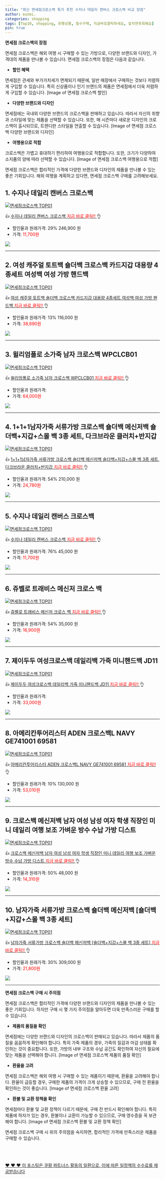 ```yaml
---
title: "최신 면세점크로스백 특가 추천 수지나 데일리 캔버스 크로스백 비교 장점"
author: eunmi.
categories: shopping
tags: [Top10, shopping, 유행상품, 필수구매, 지금바로클릭하세요, 놓치면후회해요]
pin: true
---
```

**면세점 크로스백의 장점**

면세점 크로스백은 해외 여행 시 구매할 수 있는 가방으로, 다양한 브랜드와 디자인, 가격대의 제품을 만나볼 수 있습니다. 면세점 크로스백의 장점은 다음과 같습니다.

* **할인 혜택**

면세점은 관세와 부가가치세가 면제되기 때문에, 일반 매장에서 구매하는 것보다 저렴하게 구입할 수 있습니다. 특히 신상품이나 인기 브랜드의 제품은 면세점에서 더욱 저렴하게 구입할 수 있습니다.
[Image of 면세점 크로스백 할인]
* **다양한 브랜드와 디자인**

면세점에는 국내외 다양한 브랜드의 크로스백을 판매하고 있습니다. 따라서 자신의 취향과 스타일에 맞는 제품을 선택할 수 있습니다. 또한, 매 시즌마다 새로운 디자인의 크로스백이 출시되므로, 트렌디한 스타일을 연출할 수 있습니다.
[Image of 면세점 크로스백 다양한 브랜드와 디자인]
* **여행용으로 적합**

크로스백은 가볍고 휴대하기 편리하여 여행용으로 적합합니다. 또한, 크기가 다양하여 소지품의 양에 따라 선택할 수 있습니다.
[Image of 면세점 크로스백 여행용으로 적합]

면세점 크로스백은 합리적인 가격에 다양한 브랜드와 디자인의 제품을 만나볼 수 있는 좋은 기회입니다. 해외 여행을 계획하고 있다면, 면세점 크로스백 구매를 고려해보세요.

   

## 1. 수지나 데일리 캔버스 크로스백

[![면세점크로스백 TOP01](https://thumbnail10.coupangcdn.com/thumbnails/remote/230x230ex/image/vendor_inventory/7b02/7bfa8011da64ec0ec5474735161c820a0413b364f71f4c656b8b7bfb4c67.jpg)](https://link.coupang.com/re/AFFSDP?lptag=AF3617701&subid=GithubCoopas&pageKey=7044548249&traceid=V0-153&itemId=17430737038&vendorItemId=84608317546)


👍 [수지나 데일리 캔버스 크로스백 <font color=red> 지금 바로 클릭!! </font> ](https://link.coupang.com/re/AFFSDP?lptag=AF3617701&subid=GithubCoopas&pageKey=7044548249&traceid=V0-153&itemId=17430737038&vendorItemId=84608317546) 👌 


- 할인율과 원래가격: 29%  246,900   원
- 가격: <span style='color:red'>11,700원</span>

[![](/discount_price.png)](https://link.coupang.com/re/AFFSDP?lptag=AF3617701&subid=GithubCoopas&pageKey=7044548249&traceid=V0-153&itemId=17430737038&vendorItemId=84608317546)

---


   

## 2. 여성 캐주얼 토트백 숄더백 크로스백 카드지갑 대용량 4종세트 여성백 여성 가방 핸드백

[![면세점크로스백 TOP01](https://thumbnail9.coupangcdn.com/thumbnails/remote/230x230ex/image/vendor_inventory/1088/ef4418c3713d1e52fb6103b423004c740c18488e3c99fff189b7262c0371.jpg)](https://link.coupang.com/re/AFFSDP?lptag=AF3617701&subid=GithubCoopas&pageKey=7405561759&traceid=V0-153&itemId=19176652938&vendorItemId=87671848257)


👍 [여성 캐주얼 토트백 숄더백 크로스백 카드지갑 대용량 4종세트 여성백 여성 가방 핸드백 <font color=red> 지금 바로 클릭!! </font> ](https://link.coupang.com/re/AFFSDP?lptag=AF3617701&subid=GithubCoopas&pageKey=7405561759&traceid=V0-153&itemId=19176652938&vendorItemId=87671848257) 👌 


- 할인율과 원래가격: 13%  116,000   원
- 가격: <span style='color:red'>38,690원</span>

[![](/discount_price.png)](https://link.coupang.com/re/AFFSDP?lptag=AF3617701&subid=GithubCoopas&pageKey=7405561759&traceid=V0-153&itemId=19176652938&vendorItemId=87671848257)

---


   

## 3. 윌리엄폴로 소가죽 남자 크로스백 WPCLCB01

[![면세점크로스백 TOP01](https://thumbnail7.coupangcdn.com/thumbnails/remote/230x230ex/image/vendor_inventory/9f87/4437824b6c6defbb5f97bc3decfcf94caf0b11198ec922d918d1bf0522b4.jpg)](https://link.coupang.com/re/AFFSDP?lptag=AF3617701&subid=GithubCoopas&pageKey=7092892390&traceid=V0-153&itemId=17681377835&vendorItemId=84846604140)


👍 [윌리엄폴로 소가죽 남자 크로스백 WPCLCB01 <font color=red> 지금 바로 클릭!! </font> ](https://link.coupang.com/re/AFFSDP?lptag=AF3617701&subid=GithubCoopas&pageKey=7092892390&traceid=V0-153&itemId=17681377835&vendorItemId=84846604140) 👌 


- 할인율과 원래가격: 
- 가격: <span style='color:red'>64,000원</span>

[![](/discount_price.png)](https://link.coupang.com/re/AFFSDP?lptag=AF3617701&subid=GithubCoopas&pageKey=7092892390&traceid=V0-153&itemId=17681377835&vendorItemId=84846604140)

---


   

## 4. 1+1+1남자가죽 서류가방 크로스백 숄더백 메신저백 숄더백+지갑+스몰 백 3종 세트, 다크브라운 클러치+반지갑

[![면세점크로스백 TOP01](https://thumbnail10.coupangcdn.com/thumbnails/remote/230x230ex/image/vendor_inventory/f125/68fa1a8c0984b29fca089d900c526b9f75e9a65253d2f070d642483ee3b3.png)](https://link.coupang.com/re/AFFSDP?lptag=AF3617701&subid=GithubCoopas&pageKey=6629991582&traceid=V0-153&itemId=15110675000&vendorItemId=82332537599)


👍 [1+1+1남자가죽 서류가방 크로스백 숄더백 메신저백 숄더백+지갑+스몰 백 3종 세트, 다크브라운 클러치+반지갑 <font color=red> 지금 바로 클릭!! </font> ](https://link.coupang.com/re/AFFSDP?lptag=AF3617701&subid=GithubCoopas&pageKey=6629991582&traceid=V0-153&itemId=15110675000&vendorItemId=82332537599) 👌 


- 할인율과 원래가격: 54%  210,000   원
- 가격: <span style='color:red'>24,780원</span>

[![](/discount_price.png)](https://link.coupang.com/re/AFFSDP?lptag=AF3617701&subid=GithubCoopas&pageKey=6629991582&traceid=V0-153&itemId=15110675000&vendorItemId=82332537599)

---


   

## 5. 수지나 데일리 캔버스 크로스백

[![면세점크로스백 TOP01](https://thumbnail6.coupangcdn.com/thumbnails/remote/230x230ex/image/vendor_inventory/efdf/9767a7058a2b7d565abf06ab17fbd0b8d7434668d8bac599b4ace59d3f5c.jpg)](https://link.coupang.com/re/AFFSDP?lptag=AF3617701&subid=GithubCoopas&pageKey=7044548249&traceid=V0-153&itemId=17430737039&vendorItemId=84608317555)


👍 [수지나 데일리 캔버스 크로스백 <font color=red> 지금 바로 클릭!! </font> ](https://link.coupang.com/re/AFFSDP?lptag=AF3617701&subid=GithubCoopas&pageKey=7044548249&traceid=V0-153&itemId=17430737039&vendorItemId=84608317555) 👌 


- 할인율과 원래가격: 76%  45,000   원
- 가격: <span style='color:red'>11,700원</span>

[![](/discount_price.png)](https://link.coupang.com/re/AFFSDP?lptag=AF3617701&subid=GithubCoopas&pageKey=7044548249&traceid=V0-153&itemId=17430737039&vendorItemId=84608317555)

---


   

## 6. 쥬벨로 트래비스 메신저 크로스 백

[![면세점크로스백 TOP01](https://thumbnail7.coupangcdn.com/thumbnails/remote/230x230ex/image/rs_quotation_api/fj3xrfmb/43aeefee90e745588211eda766f49f74.jpg)](https://link.coupang.com/re/AFFSDP?lptag=AF3617701&subid=GithubCoopas&pageKey=6973102225&traceid=V0-153&itemId=17013617482&vendorItemId=84189360144)


👍 [쥬벨로 트래비스 메신저 크로스 백 <font color=red> 지금 바로 클릭!! </font> ](https://link.coupang.com/re/AFFSDP?lptag=AF3617701&subid=GithubCoopas&pageKey=6973102225&traceid=V0-153&itemId=17013617482&vendorItemId=84189360144) 👌 


- 할인율과 원래가격: 54%  35,000   원
- 가격: <span style='color:red'>16,900원</span>

[![](/discount_price.png)](https://link.coupang.com/re/AFFSDP?lptag=AF3617701&subid=GithubCoopas&pageKey=6973102225&traceid=V0-153&itemId=17013617482&vendorItemId=84189360144)

---


   

## 7. 제이두두 여성크로스백 데일리백 가죽 미니핸드백 JD11

[![면세점크로스백 TOP01](https://thumbnail6.coupangcdn.com/thumbnails/remote/230x230ex/image/vendor_inventory/9fce/1f2c88e49e75a1a7a7b45bde5a1a4ad9b1c505dcbb69ce6b364d30c96a8d.jpg)](https://link.coupang.com/re/AFFSDP?lptag=AF3617701&subid=GithubCoopas&pageKey=7200776442&traceid=V0-153&itemId=18201189669&vendorItemId=86379193158)


👍 [제이두두 여성크로스백 데일리백 가죽 미니핸드백 JD11 <font color=red> 지금 바로 클릭!! </font> ](https://link.coupang.com/re/AFFSDP?lptag=AF3617701&subid=GithubCoopas&pageKey=7200776442&traceid=V0-153&itemId=18201189669&vendorItemId=86379193158) 👌 


- 할인율과 원래가격: 
- 가격: <span style='color:red'>33,000원</span>

[![](/discount_price.png)](https://link.coupang.com/re/AFFSDP?lptag=AF3617701&subid=GithubCoopas&pageKey=7200776442&traceid=V0-153&itemId=18201189669&vendorItemId=86379193158)

---


   

## 8. 아메리칸투어리스터 ADEN 크로스백L NAVY GE741001 69581

[![면세점크로스백 TOP01](https://thumbnail7.coupangcdn.com/thumbnails/remote/230x230ex/image/retail/images/2019/05/07/17/1/b37e9030-0490-4099-89d5-f359db33f582.jpg)](https://link.coupang.com/re/AFFSDP?lptag=AF3617701&subid=GithubCoopas&pageKey=4667090871&traceid=V0-153&itemId=5830775189&vendorItemId=4741472059)


👍 [아메리칸투어리스터 ADEN 크로스백L NAVY GE741001 69581 <font color=red> 지금 바로 클릭!! </font> ](https://link.coupang.com/re/AFFSDP?lptag=AF3617701&subid=GithubCoopas&pageKey=4667090871&traceid=V0-153&itemId=5830775189&vendorItemId=4741472059) 👌 


- 할인율과 원래가격: 10%  130,000   원
- 가격: <span style='color:red'>53,010원</span>

[![](/discount_price.png)](https://link.coupang.com/re/AFFSDP?lptag=AF3617701&subid=GithubCoopas&pageKey=4667090871&traceid=V0-153&itemId=5830775189&vendorItemId=4741472059)

---


   

## 9. 크로스백 메신저백 남자 여성 남성 여자 학생 직장인 미니 데일리 여행 보조 가벼운 방수 수납 가방 디스트

[![면세점크로스백 TOP01](https://thumbnail9.coupangcdn.com/thumbnails/remote/230x230ex/image/vendor_inventory/180f/fbc392377bb3fe8956b4b33a238e48f1a085dc58eec2f0d501c271fc4fd5.jpg)](https://link.coupang.com/re/AFFSDP?lptag=AF3617701&subid=GithubCoopas&pageKey=7542136730&traceid=V0-153&itemId=19829676051&vendorItemId=86931457277)


👍 [크로스백 메신저백 남자 여성 남성 여자 학생 직장인 미니 데일리 여행 보조 가벼운 방수 수납 가방 디스트 <font color=red> 지금 바로 클릭!! </font> ](https://link.coupang.com/re/AFFSDP?lptag=AF3617701&subid=GithubCoopas&pageKey=7542136730&traceid=V0-153&itemId=19829676051&vendorItemId=86931457277) 👌 


- 할인율과 원래가격: 50%  48,000   원
- 가격: <span style='color:red'>14,310원</span>

[![](/discount_price.png)](https://link.coupang.com/re/AFFSDP?lptag=AF3617701&subid=GithubCoopas&pageKey=7542136730&traceid=V0-153&itemId=19829676051&vendorItemId=86931457277)

---


   

## 10. 남자가죽 서류가방 크로스백 숄더백 메신저백 [숄더백+지갑+스몰 백 3종 세트]

[![면세점크로스백 TOP01](https://thumbnail8.coupangcdn.com/thumbnails/remote/230x230ex/image/vendor_inventory/5b26/5a87c135f4332e37d500841669e48de50021b11b9ad676df335e66dd209b.jpg)](https://link.coupang.com/re/AFFSDP?lptag=AF3617701&subid=GithubCoopas&pageKey=7141863830&traceid=V0-153&itemId=17933563271&vendorItemId=85094449071)


👍 [남자가죽 서류가방 크로스백 숄더백 메신저백 [숄더백+지갑+스몰 백 3종 세트] <font color=red> 지금 바로 클릭!! </font> ](https://link.coupang.com/re/AFFSDP?lptag=AF3617701&subid=GithubCoopas&pageKey=7141863830&traceid=V0-153&itemId=17933563271&vendorItemId=85094449071) 👌 


- 할인율과 원래가격: 30%  309,000   원
- 가격: <span style='color:red'>21,800원</span>

[![](/discount_price.png)](https://link.coupang.com/re/AFFSDP?lptag=AF3617701&subid=GithubCoopas&pageKey=7141863830&traceid=V0-153&itemId=17933563271&vendorItemId=85094449071)

---
**면세점 크로스백 구매 시 주의점**

면세점 크로스백은 합리적인 가격에 다양한 브랜드와 디자인의 제품을 만나볼 수 있는 좋은 기회입니다. 하지만 구매 시 몇 가지 주의점을 알아두면 더욱 만족스러운 구매를 할 수 있습니다.

* **제품의 품질을 확인**

면세점에는 다양한 브랜드와 디자인의 크로스백이 판매되고 있습니다. 따라서 제품의 품질을 꼼꼼하게 확인해야 합니다. 특히 가죽 제품의 경우, 가죽의 질감과 마감 상태를 확인하는 것이 중요합니다. 또한, 가방의 내부 구조와 수납 공간도 확인하여 자신의 필요에 맞는 제품을 선택해야 합니다.
[Image of 면세점 크로스백 제품의 품질 확인]
* **환율을 고려**

면세점 크로스백은 해외 여행 시 구매할 수 있는 제품이기 때문에, 환율을 고려해야 합니다. 환율이 급등할 경우, 구매한 제품의 가격이 크게 상승할 수 있으므로, 구매 전 환율을 확인하는 것이 좋습니다.
[Image of 면세점 크로스백 환율 고려]
* **환불 및 교환 정책을 확인**

면세점마다 환불 및 교환 정책이 다르기 때문에, 구매 전 반드시 확인해야 합니다. 특히 제품에 하자가 있는 경우, 환불이나 교환이 가능할 수 있으므로, 구매 영수증을 꼭 보관해야 합니다.
[Image of 면세점 크로스백 환불 및 교환 정책 확인]

면세점 크로스백 구매 시 위의 주의점을 숙지하면, 합리적인 가격에 만족스러운 제품을 구매할 수 있습니다.<br><br><br><br><br> [ ❤ ❤ ❤ 이 포스팅은 쿠팡 파트너스 활동의 일환으로, 이에 따른 일정액의 수수료를 제공받습니다](https://link.coupang.com/a/bcEFyh)